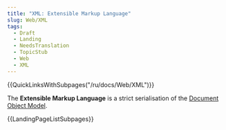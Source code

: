 ```yaml
---
title: "XML: Extensible Markup Language"
slug: Web/XML
tags:
  - Draft
  - Landing
  - NeedsTranslation
  - TopicStub
  - Web
  - XML
---
```


{{QuickLinksWithSubpages("/ru/docs/Web/XML")}}

The **Extensible Markup Language** is a strict serialisation of the [Document Object Model](/ru/docs/Web/API/Document_Object_Model).

{{LandingPageListSubpages}}
